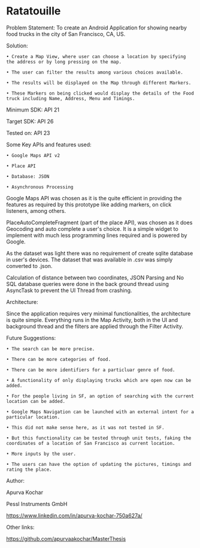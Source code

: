 # Ratatouille
Problem Statement: To create an Android Application for showing nearby food trucks in the city of San Francisco, CA, US.


Solution:

	• Create a Map View, where user can choose a location by specifying the address or by long pressing on the map.

	• The user can filter the results among various choices available.

	• The results will be displayed on the Map through different Markers.

	• These Markers on being clicked would display the details of the Food truck including Name, Address, Menu and Timings.


Minimum SDK: API 21

Target SDK: API 26

Tested on: API 23


Some Key APIs and features used:

	• Google Maps API v2

	• Place API

	• Database: JSON

	• Asynchronous Processing


Google Maps API was chosen as it is the quite efficient in providing the features as required by this prototype like adding markers, on click listeners, among others.


PlaceAutoCompleteFragment (part of the place API), was chosen as it does Geocoding and auto complete a user's choice. It is a simple widget to implement with much less programming lines required and is powered by Google.


As the dataset was light there was no requirement of create sqlite database in user's devices. The dataset that was available in .csv was simply converted to .json.


Calculation of distance between two coordinates, JSON Parsing and No SQL database queries were done in the back ground thread using AsyncTask to prevent the UI Thread from crashing.


Architecture:

Since the application requires very minimal functionalities, the architecture is quite simple. Everything runs in the Map Activity, both in the UI and background thread and the filters are applied through the Filter Activity.


Future Suggestions:

	• The search can be more precise.

	• There can be more categories of food.

	• There can be more identifiers for a particluar genre of food.

	• A functionality of only displaying trucks which are open now can be added.

	• For the people living in SF, an option of searching with the current location can be added.

	• Google Maps Navigation can be launched with an external intent for a particular location.

	• This did not make sense here, as it was not tested in SF.

	• But this functionality can be tested through unit tests, faking the coordinates of a location of San Francisco as current location.

	• More inputs by the user.

	• The users can have the option of updating the pictures, timings and rating the place.



Author:

Apurva Kochar

Pessl Instruments GmbH

https://www.linkedin.com/in/apurva-kochar-750a627a/

Other links:

https://github.com/apurvaakochar/MasterThesis

